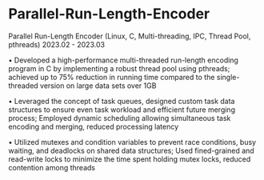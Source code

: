 # Parallel-Run-Length-Encoder

Parallel Run-Length Encoder (Linux, C, Multi-threading, IPC, Thread Pool, pthreads)                                                                 2023.02 - 2023.03

•	Developed a high-performance multi-threaded run-length encoding program in C by implementing a robust thread pool using pthreads; achieved up to 75% reduction in running time compared to the single-threaded version on large data sets over 1GB

•	Leveraged the concept of task queues, designed custom task data structures to ensure even task workload and efficient future merging process; Employed dynamic scheduling allowing simultaneous task encoding and merging, reduced processing latency 

•	Utilized mutexes and condition variables to prevent race conditions, busy waiting, and deadlocks on shared data structures; Used fined-grained and read-write locks to minimize the time spent holding mutex locks, reduced contention among threads
